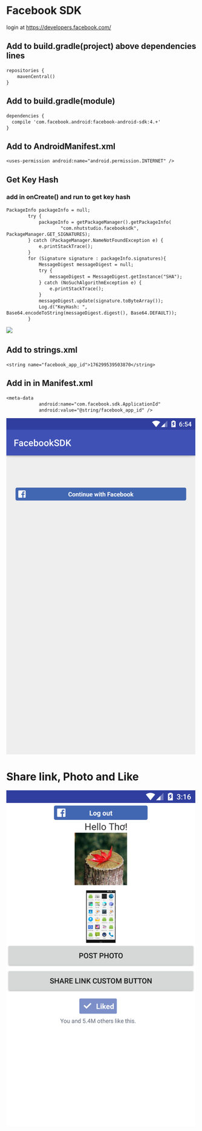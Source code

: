 # Facebook SDK
login at https://developers.facebook.com/
## Add to build.gradle(project) above dependencies lines
```
repositories {
	mavenCentral() 
}
```

## Add to build.gradle(module)
```
dependencies { 
  compile 'com.facebook.android:facebook-android-sdk:4.+'
}
```
## Add to AndroidManifest.xml
```
<uses-permission android:name="android.permission.INTERNET" />
```

## Get Key Hash
### add in onCreate() and run to get key hash
```
PackageInfo packageInfo = null;
        try {
            packageInfo = getPackageManager().getPackageInfo(
                    "com.nhutstudio.facebooksdk", PackageManager.GET_SIGNATURES);
        } catch (PackageManager.NameNotFoundException e) {
            e.printStackTrace();
        }
        for (Signature signature : packageInfo.signatures){
            MessageDigest messageDigest = null;
            try {
                messageDigest = MessageDigest.getInstance("SHA");
            } catch (NoSuchAlgorithmException e) {
                e.printStackTrace();
            }
            messageDigest.update(signature.toByteArray());
            Log.d("KeyHash: ", Base64.encodeToString(messageDigest.digest(), Base64.DEFAULT));
        }
```

<img src="https://github.com/dinhtho/FacebookSDK/blob/master/image2.png" width="500"/>

## Add to strings.xml
```
<string name="facebook_app_id">176299539503870</string>
```

## Add in <Application></Application> in Manifest.xml
```
<meta-data
            android:name="com.facebook.sdk.ApplicationId"
            android:value="@string/facebook_app_id" />
```
<img src="https://github.com/dinhtho/FacebookSDK/blob/master/image.png" width="500"/>

# Share link, Photo and Like

<img src="https://github.com/dinhtho/FacebookSDK/blob/master/img3.png" width="500"/>